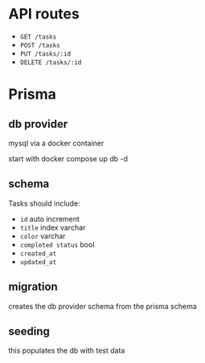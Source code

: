 # API routes

- `GET /tasks`
- `POST /tasks`
- `PUT /tasks/:id`
- `DELETE /tasks/:id`

# Prisma
## db provider
mysql via a docker container

start with docker compose up db -d

## schema
Tasks should include: 
- `id` auto increment
- `title` index varchar
- `color` varchar
- `completed status` bool
- `created_at`
- `updated_at`

## migration
creates the db provider schema from the prisma schema



## seeding
this populates the db with test data